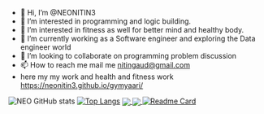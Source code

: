 - 👋 Hi, I’m @NEONITIN3
- 👀 I’m interested in programming and logic building.
- 👀 I’m interested in fitness as well for better mind and healthy body.
- 🌱 I’m currently working as a Software engineer and exploring the Data engineer world
- 💞️ I’m looking to collaborate on programming problem discussion 
- 📫 How to reach me mail me nitingaud@gmail.com
- here my my work and health and fitness work https://neonitin3.github.io/gymyaari/

<!---
NEONITIN3/NEONITIN3 is a ✨ special ✨ repository because its `README.md` (this file) appears on your GitHub profile.
You can click the Preview link to take a look at your changes.
--->
![NEO GitHub stats](https://github-readme-stats.vercel.app/api?username=NEONITIN3&theme=dark&show_icons=true)
[![Top Langs](https://github-readme-stats.vercel.app/api/top-langs/?username=NEONITIN3&layout=compact)](https://github.com/NEONITIN3/CARD)
<a href="https://github.com/NEONITIN3/INTRO">
  <img align="center" src="https://github-readme-stats.vercel.app/api/pin/?username=NEONITIN3&repo=github-readme-INTRO" />
</a>
<a href="https://github.com/NEONITIN3/CARD">
  <img align="center" src="https://github-readme-stats.vercel.app/api/pin/?username=NEONITIN3&repo=CARD" />
</a>
[![Readme Card](https://github-readme-stats.vercel.app/api/pin/?username=NEONITIN3&repo=github-readme-stats)](https://github.com/NEONITIN3)
